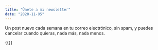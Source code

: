 ```yaml
---
title: "Únete a mi newsletter"
date: "2020-11-05"
---
```


Un post nuevo cada semana en tu correo electrónico, sin spam, y puedes cancelar cuando quieras, nada más, nada menos.

{{<mailchimpform>}}